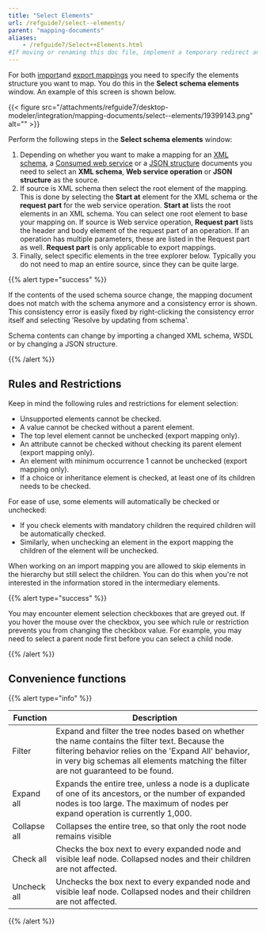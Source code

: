 ```yaml
---
title: "Select Elements"
url: /refguide7/select--elements/
parent: "mapping-documents"
aliases:
    - /refguide7/Select++Elements.html
#If moving or renaming this doc file, implement a temporary redirect and let the respective team know they should update the URL in the product. See Mapping to Products for more details.
---
```



For both [import](/refguide7/import-mappings/)and [export mappings](/refguide7/export-mappings/) you need to specify the elements structure you want to map. You do this in the **Select schema elements** window. An example of this screen is shown below.

{{< figure src="/attachments/refguide7/desktop-modeler/integration/mapping-documents/select--elements/19399143.png" alt="" >}}

Perform the following steps in the **Select schema elements** window:

1.  Depending on whether you want to make a mapping for an [XML schema](/refguide7/xml-schemas/), a [Consumed web service](/refguide7/consumed-web-services/) or a [JSON structure](/refguide7/json-structures/) documents you need to select an **XML schema**, **Web service operation** or **JSON structure** as the source.
2.  If source is XML schema then select the root element of the mapping. This is done by selecting the **Start at** element for the XML schema or the **request part** for the web service operation. **Start at** lists the root elements in an XML schema. You can select one root element to base your mapping on. If source is Web service operation, **Request part** lists the header and body element of the request part of an operation. If an operation has multiple parameters, these are listed in the Request part as well. **Request part** is only applicable to export mappings.
3.  Finally, select specific elements in the tree explorer below. Typically you do not need to map an entire source, since they can be quite large.

{{% alert type="success" %}}

If the contents of the used schema source change, the mapping document does not match with the schema anymore and a consistency error is shown. This consistency error is easily fixed by right-clicking the consistency error itself and selecting 'Resolve by updating from schema'.

Schema contents can change by importing a changed XML schema, WSDL or by changing a JSON structure.

{{% /alert %}}

## Rules and Restrictions

Keep in mind the following rules and restrictions for element selection:

*   Unsupported elements cannot be checked.
*   A value cannot be checked without a parent element.
*   The top level element cannot be unchecked (export mapping only).
*   An attribute cannot be checked without checking its parent element (export mapping only).
*   An element with minimum occurrence 1 cannot be unchecked (export mapping only).
*   If a choice or inheritance element is checked, at least one of its children needs to be checked.

For ease of use, some elements will automatically be checked or unchecked:

*   If you check elements with mandatory children the required children will be automatically checked. 
*   Similarly, when unchecking an element in the export mapping the children of the element will be unchecked. 

When working on an import mapping you are allowed to skip elements in the hierarchy but still select the children. You can do this when you're not interested in the information stored in the intermediary elements.

{{% alert type="success" %}}

You may encounter element selection checkboxes that are greyed out. If you hover the mouse over the checkbox, you see which rule or restriction prevents you from changing the checkbox value. For example, you may need to select a parent node first before you can select a child node.

{{% /alert %}}

## Convenience functions

{{% alert type="info" %}}

| Function | Description |
| --- | --- |
| Filter | Expand and filter the tree nodes based on whether the name contains the filter text. Because the filtering behavior relies on the 'Expand All' behavior, in very big schemas all elements matching the filter are not guaranteed to be found. |
| Expand all | Expands the entire tree, unless a node is a duplicate of one of its ancestors, or the number of expanded nodes is too large. The maximum of nodes per expand operation is currently 1,000. |
| Collapse all | Collapses the entire tree, so that only the root node remains visible |
| Check all | Checks the box next to every expanded node and visible leaf node. Collapsed nodes and their children are not affected. |
| Uncheck all | Unchecks the box next to every expanded node and visible leaf node. Collapsed nodes and their children are not affected. |

{{% /alert %}}
